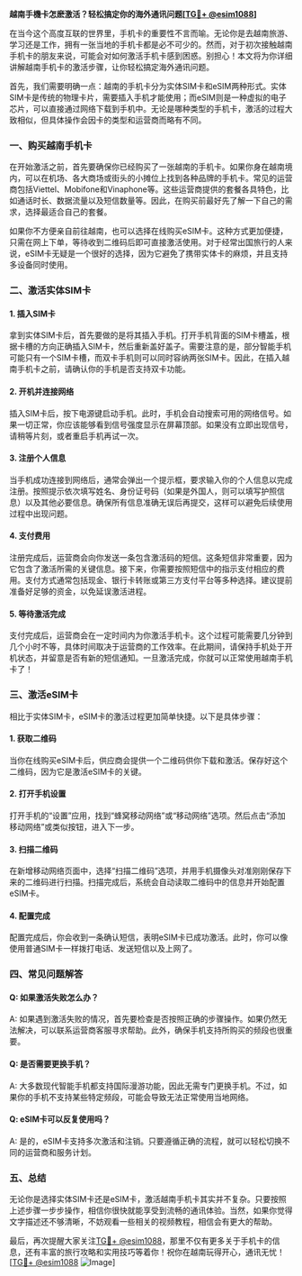 **越南手機卡怎麽激活？轻松搞定你的海外通讯问题[[TG💪+ @esim1088](https://t.me/s/esim1088)]**

在当今这个高度互联的世界里，手机卡的重要性不言而喻。无论你是去越南旅游、学习还是工作，拥有一张当地的手机卡都是必不可少的。然而，对于初次接触越南手机卡的朋友来说，可能会对如何激活手机卡感到困惑。别担心！本文将为你详细讲解越南手机卡的激活步骤，让你轻松搞定海外通讯问题。

首先，我们需要明确一点：越南的手机卡分为实体SIM卡和eSIM两种形式。实体SIM卡是传统的物理卡片，需要插入手机才能使用；而eSIM则是一种虚拟的电子芯片，可以直接通过网络下载到手机中。无论是哪种类型的手机卡，激活的过程大致相似，但具体操作会因卡的类型和运营商而略有不同。

### **一、购买越南手机卡**

在开始激活之前，首先要确保你已经购买了一张越南的手机卡。如果你身在越南境内，可以在机场、各大商场或街头的小摊位上找到各种品牌的手机卡。常见的运营商包括Viettel、Mobifone和Vinaphone等。这些运营商提供的套餐各具特色，比如通话时长、数据流量以及短信数量等。因此，在购买前最好先了解一下自己的需求，选择最适合自己的套餐。

如果你不方便亲自前往越南，也可以选择在线购买eSIM卡。这种方式更加便捷，只需在网上下单，等待收到二维码后即可直接激活使用。对于经常出国旅行的人来说，eSIM卡无疑是一个很好的选择，因为它避免了携带实体卡的麻烦，并且支持多设备同时使用。

### **二、激活实体SIM卡**

#### **1. 插入SIM卡**
拿到实体SIM卡后，首先要做的是将其插入手机。打开手机背面的SIM卡槽盖，根据卡槽的方向正确插入SIM卡，然后重新盖好盖子。需要注意的是，部分智能手机可能只有一个SIM卡槽，而双卡手机则可以同时容纳两张SIM卡。因此，在插入越南手机卡之前，请确认你的手机是否支持双卡功能。

#### **2. 开机并连接网络**
插入SIM卡后，按下电源键启动手机。此时，手机会自动搜索可用的网络信号。如果一切正常，你应该能够看到信号强度显示在屏幕顶部。如果没有立即出现信号，请稍等片刻，或者重启手机再试一次。

#### **3. 注册个人信息**
当手机成功连接到网络后，通常会弹出一个提示框，要求输入你的个人信息以完成注册。按照提示依次填写姓名、身份证号码（如果是外国人，则可以填写护照信息）以及其他必要信息。确保所有信息准确无误后再提交，这样可以避免后续使用过程中出现问题。

#### **4. 支付费用**
注册完成后，运营商会向你发送一条包含激活码的短信。这条短信非常重要，因为它包含了激活所需的关键信息。接下来，你需要按照短信中的指示支付相应的费用。支付方式通常包括现金、银行卡转账或第三方支付平台等多种选择。建议提前准备好足够的资金，以免延误激活进程。

#### **5. 等待激活完成**
支付完成后，运营商会在一定时间内为你激活手机卡。这个过程可能需要几分钟到几个小时不等，具体时间取决于运营商的工作效率。在此期间，请保持手机处于开机状态，并留意是否有新的短信通知。一旦激活完成，你就可以正常使用越南手机卡了！

### **三、激活eSIM卡**

相比于实体SIM卡，eSIM卡的激活过程更加简单快捷。以下是具体步骤：

#### **1. 获取二维码**
当你在线购买eSIM卡后，供应商会提供一个二维码供你下载和激活。保存好这个二维码，因为它是激活eSIM卡的关键。

#### **2. 打开手机设置**
打开手机的“设置”应用，找到“蜂窝移动网络”或“移动网络”选项。然后点击“添加移动网络”或类似按钮，进入下一步。

#### **3. 扫描二维码**
在新增移动网络页面中，选择“扫描二维码”选项，并用手机摄像头对准刚刚保存下来的二维码进行扫描。扫描完成后，系统会自动读取二维码中的信息并开始配置eSIM卡。

#### **4. 配置完成**
配置完成后，你会收到一条确认短信，表明eSIM卡已成功激活。此时，你可以像使用普通SIM卡一样拨打电话、发送短信以及上网了。

### **四、常见问题解答**

#### **Q: 如果激活失败怎么办？**
A: 如果遇到激活失败的情况，首先要检查是否按照正确的步骤操作。如果仍然无法解决，可以联系运营商客服寻求帮助。此外，确保手机支持所购买的频段也很重要。

#### **Q: 是否需要更换手机？**
A: 大多数现代智能手机都支持国际漫游功能，因此无需专门更换手机。不过，如果你的手机不支持某些特定频段，可能会导致无法正常使用当地网络。

#### **Q: eSIM卡可以反复使用吗？**
A: 是的，eSIM卡支持多次激活和注销。只要遵循正确的流程，就可以轻松切换不同的运营商和服务计划。

### **五、总结**

无论你是选择实体SIM卡还是eSIM卡，激活越南手机卡其实并不复杂。只要按照上述步骤一步步操作，相信你很快就能享受到流畅的通讯体验。当然，如果你觉得文字描述还不够清晰，不妨观看一些相关的视频教程，相信会有更大的帮助。

最后，再次提醒大家关注[TG💪+ @esim1088](https://t.me/s/esim1088)，那里不仅有更多关于手机卡的信息，还有丰富的旅行攻略和实用技巧等着你！祝你在越南玩得开心，通讯无忧！[[TG💪+ @esim1088](https://t.me/s/esim1088) ![Image](https://i.postimg.cc/4NQfJmqS/Snipaste-2025-05-13-00-14-12.png)]